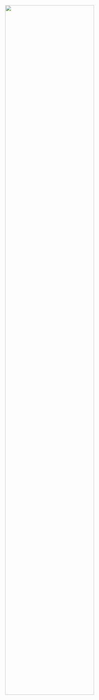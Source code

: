 <img src="https://drive.google.com/uc?export=view&id=1o0smCaShiN_Y9xtltoyveKKxZuZctVkJ" style="width: 75%;" />

